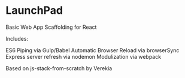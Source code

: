 # LaunchPad

Basic Web App Scaffolding for React

Includes:

ES6 Piping via Gulp/Babel
Automatic Browser Reload via browserSync
Express server refresh via nodemon
Modulization via webpack

Based on js-stack-from-scratch by Verekia
